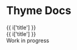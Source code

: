 # Thyme Docs

<div class="docs-grid pt-4 grid grid-cols-1 sm:grid-cols-2 md:grid-cols-2 lg:grid-cols-3 gap-4">
  <router-link v-for="(i, index) in this.$site.themeConfig.sidebar['/docs/']" :to="i['children'][0][0] || i['children'][0]" class="docs-grid-item">
    <div v-if="index" class="rounded-sm shadow-sm hover:shadow-md transition duration-300 bg-gray-200 text-center px-4 py-6 sm:py-8 overflow-x-auto">
      <div class="text-lg sm:text-xl">{{ i['title'] }}</div>
    </div>
    <div v-else class="rounded-sm bg-gray-100 cursor-default text-gray-300 text-center px-4 py-6 sm:py-8 overflow-x-auto">
      <div class="text-lg sm:text-xl">{{ i['title'] }}</div>
    </div>
  </router-link>
</div>

<div class="pt-12">Work in progress</div>

<div style="padding-bottom:100px"></div>

<style lang="styl" scoped>
.docs-grid .docs-grid-item
  text-decoration none !important
  &:hover
    text-decoration none !important
</style>
